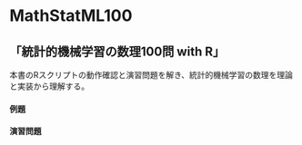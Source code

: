 # MathStatML100

## 「統計的機械学習の数理100問 with R」

本書のRスクリプトの動作確認と演習問題を解き、統計的機械学習の数理を理論と実装から理解する。

#### 例題
#### 演習問題
